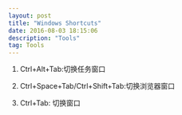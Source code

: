 ```yaml
---
layout: post
title: "Windows Shortcuts"
date: 2016-08-03 18:15:06 
description: "Tools"
tag: Tools
---
```


1. Ctrl+Alt+Tab:切换任务窗口

2. Ctrl+Space+Tab/Ctrl+Shift+Tab:切换浏览器窗口

3. Ctrl+Tab: 切换窗口
